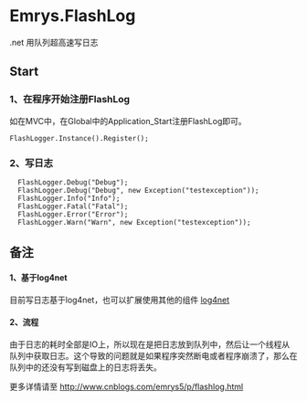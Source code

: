 # Emrys.FlashLog
.net 用队列超高速写日志

## Start
### 1、在程序开始注册FlashLog
如在MVC中，在Global中的Application_Start注册FlashLog即可。
```
FlashLogger.Instance().Register();
```

### 2、写日志
```
  FlashLogger.Debug("Debug");
  FlashLogger.Debug("Debug", new Exception("testexception"));
  FlashLogger.Info("Info");
  FlashLogger.Fatal("Fatal");
  FlashLogger.Error("Error");
  FlashLogger.Warn("Warn", new Exception("testexception"));
```
## 备注
#### 1、基于log4net
目前写日志基于log4net，也可以扩展使用其他的组件
[log4net](https://github.com/apache/log4net)

#### 2、流程
由于日志的耗时全部是IO上，所以现在是把日志放到队列中，然后让一个线程从队列中获取日志。这个导致的问题就是如果程序突然断电或者程序崩溃了，那么在队列中的还没有写到磁盘上的日志将丢失。

更多详情请至
http://www.cnblogs.com/emrys5/p/flashlog.html
